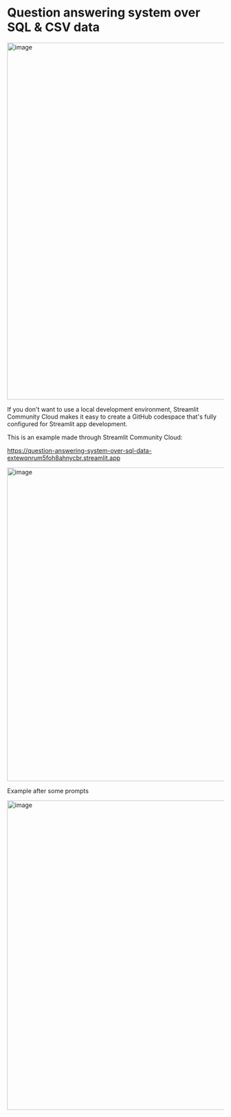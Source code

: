 # Question answering system over SQL & CSV data

<img width="831" alt="image" src="https://github.com/user-attachments/assets/d52c7ed7-54ac-436a-99f0-3d085bb9fd14">

If you don't want to use a local development environment, Streamlit Community Cloud makes it easy to create a GitHub codespace that's fully configured for Streamlit app development.

This is an example made through Streamlit Community Cloud:

https://question-answering-system-over-sql-data-extewqnrum5foh8ahnycbr.streamlit.app 

<img width="730" alt="image" src="https://github.com/user-attachments/assets/ee19e26a-5e40-40f2-805c-bb7a129a6d7e">


Example after some prompts

<img width="720" alt="image" src="https://github.com/user-attachments/assets/fb2e18b4-2fef-4b50-8366-65fec5f4846b">

